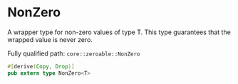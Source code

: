 # NonZero

A wrapper type for non-zero values of type T.  This type guarantees that the wrapped value is never zero.

Fully qualified path: `core::zeroable::NonZero`

```rust
#[derive(Copy, Drop)]
pub extern type NonZero<T>
```

